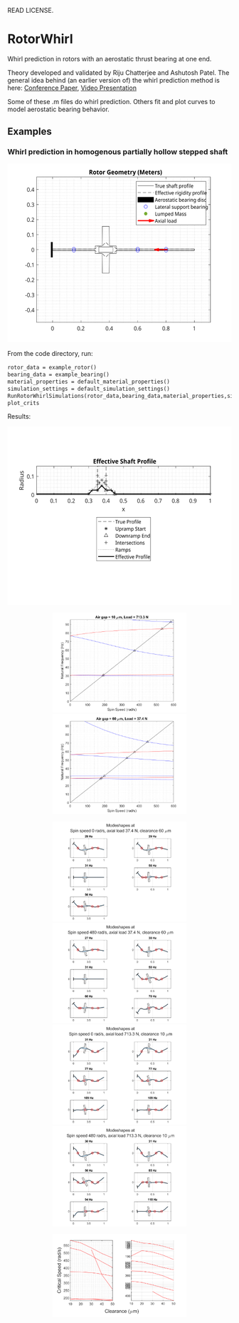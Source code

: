 READ LICENSE.

# RotorWhirl
Whirl prediction in rotors with an aerostatic thrust bearing at one end.

Theory developed and validated by Riju Chatterjee and Ashutosh Patel. The general idea behind (an earlier version of) the whirl prediction method is here: [Conference Paper](https://doi.org/10.1115/GT2022-82632), [Video Presentation](https://youtu.be/lfDOsH-XRDQ)

Some of these .m files do whirl prediction. Others fit and plot curves to model aerostatic bearing behavior.

## Examples
### Whirl prediction in homogenous partially hollow stepped shaft
<p align="center">
  <img src="figs/demo_rotor.svg" height="400" alt="Rotor geometry">
</p>

From the code directory, run:

```
rotor_data = example_rotor()
bearing_data = example_bearing()
material_properties = default_material_properties()
simulation_settings = default_simulation_settings()
RunRotorWhirlSimulations(rotor_data,bearing_data,material_properties,simulation_settings)
plot_crits
```
Results:
<p align="center">
  <img src="figs/demo_rotor_profile.svg" height="400" alt="Effective profile for bending stiffness">
</p><p align="center">
  <img src="figs/demoCampbellFrame1.png" width="300" alt="Campbell diagram 1"> <img src="figs/demoCampbellFrame6.png" width="300" alt="Campbell diagram 2">
</p><p align="center">
  <img src="figs/demo_modes1.svg" width="300" alt="Mode shapes 1"> <img src="figs/demo_modes2.svg" width="300" alt="Mode shapes 2"> <img src="figs/demo_modes3.svg" width="300" alt="Mode shapes 3"> <img src="figs/demo_modes4.svg" width="300" alt="Mode shapes 4">
</p><p align="center">
  <img src="figs/demo_rotor_critmap.svg" width="300" alt="Critical speed map">
</p>

[^1]: https://ecommons.udayton.edu/graduate_theses/767 
